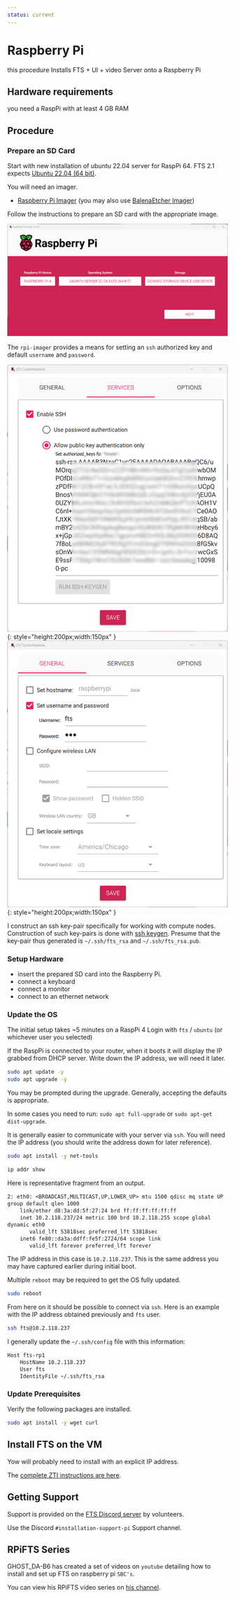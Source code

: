 ```yaml
---
status: current
---
```


# Raspberry Pi

this procedure Installs FTS + UI + video Server onto a Raspberry Pi

## Hardware requirements
you need a RaspPi with at least 4 GB RAM

## Procedure

### Prepare an SD Card
Start with new installation of ubuntu 22.04 server for RaspPi 64.
FTS 2.1 expects [Ubuntu 22.04 (64 bit)](https://ubuntu.com/download/raspberry-pi/thank-you?version=22.04.3&architecture=server-arm64+raspi).

You will need an imager.

* [Raspberry Pi Imager](https://www.raspberrypi.com/software/) (you may also use [BalenaEtcher Imager](https://www.balena.io/etcher))

Follow the instructions to prepare an SD card with the appropriate image.

![](rpi-imager.png)

The `rpi-imager` provides a means for setting an `ssh` authorized key
and default `username` and `password`. 

![](rpi-imager-ssh-settings.png){: style="height:200px;width:150px" }
![](rpi-imager-general-settings.png){: style="height:200px;width:150px" }

I construct an ssh key-pair specifically for working with compute nodes.
Construction of such key-pairs is done with [ssh keygen](https://www.ssh.com/academy/ssh/keygen).
Presume that the key-pair thus generated is `~/.ssh/fts_rsa` and `~/.ssh/fts_rsa.pub`.

### Setup Hardware

 * insert the prepared SD card into the Raspberry Pi.
 * connect a keyboard
 * connect a monitor
 * connect to an ethernet network

### Update the OS

The initial setup takes ~5 minutes on a RaspPi 4
Login with `fts` / `ubuntu` (or whichever user you selected)

If the RaspPi is connected to your router,
when it boots it will display the IP grabbed from DHCP server.
Write down the IP address, we will need it later.

```bash
sudo apt update -y 
sudo apt upgrade -y
```
You may be prompted during the upgrade.
Generally, accepting the defaults is appropriate.

In some cases you need to run: 
```sudo apt full-upgrade``` or ```sudo apt-get dist-upgrade```.

It is generally easier to communicate with your server via `ssh`.
You will need the IP address (you should write the address down for later reference).
```bash
sudo apt install -y net-tools
```
```bash
ip addr show
```
Here is representative fragment from an output.
```text
2: eth0: <BROADCAST,MULTICAST,UP,LOWER_UP> mtu 1500 qdisc mq state UP group default qlen 1000
    link/ether d8:3a:dd:5f:27:24 brd ff:ff:ff:ff:ff:ff
    inet 10.2.118.237/24 metric 100 brd 10.2.118.255 scope global dynamic eth0
       valid_lft 53818sec preferred_lft 53818sec
    inet6 fe80::da3a:ddff:fe5f:2724/64 scope link
       valid_lft forever preferred_lft forever
```
The IP address in this case is `10.2.118.237`.
This is the same address you may have captured earlier during initial boot.

Multiple `reboot` may be required to get the OS fully updated.
```bash
sudo reboot 
```

From here on it should be possible to connect via `ssh`.
Here is an example with the IP address obtained previously and `fts` user.
```bash
ssh fts@10.2.118.237
```
I generally update the `~/.ssh/config` file with this information:
```config 
Host fts-rp1
    HostName 10.2.118.237
    User fts
    IdentityFile ~/.ssh/fts_rsa
```

### Update Prerequisites

Verify the following packages are installed.
```bash
sudo apt install -y wget curl
```

## Install FTS on the VM

Yow will probably need to install with an explicit IP address.

The [complete ZTI instructions are here](../../mechanism/Ansible/ZeroTouchInstall.md).


## Getting Support

Support is provided on the [FTS Discord server](https://discord.gg/m8cBzQM2te) by volunteers.

Use the Discord `#installation-support-pi` Support channel.

## RPiFTS Series

GHOST_DA-B6 has created a set of videos on `youtube` detailing how to install
and set up FTS on raspberry pi `SBC's`.

You can view his RPiFTS video series on
[his channel](https://www.youtube.com/channel/UC--WpY--HV7PymMWLgfflZA).

